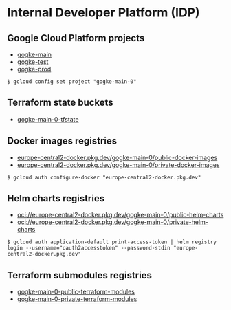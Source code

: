 # Internal Developer Platform (IDP)

## Google Cloud Platform projects

- [gogke-main](https://console.cloud.google.com/home/dashboard?project=gogke-main-0)
- [gogke-test](https://console.cloud.google.com/home/dashboard?project=gogke-test-0)
- [gogke-prod](https://console.cloud.google.com/home/dashboard?project=gogke-prod-0)

```
$ gcloud config set project "gogke-main-0"
```

## Terraform state buckets

- [gogke-main-0-tfstate](https://console.cloud.google.com/storage/browser/gogke-main-0-tfstate?project=gogke-main-0)

## Docker images registries

- [europe-central2-docker.pkg.dev/gogke-main-0/public-docker-images](https://console.cloud.google.com/artifacts/docker/gogke-main-0/europe-central2/public-docker-images?project=gogke-main-0)
- [europe-central2-docker.pkg.dev/gogke-main-0/private-docker-images](https://console.cloud.google.com/artifacts/docker/gogke-main-0/europe-central2/private-docker-images?project=gogke-main-0)

```
$ gcloud auth configure-docker "europe-central2-docker.pkg.dev"
```

## Helm charts registries

- [oci://europe-central2-docker.pkg.dev/gogke-main-0/public-helm-charts](https://console.cloud.google.com/artifacts/docker/gogke-main-0/europe-central2/public-helm-charts?project=gogke-main-0)
- [oci://europe-central2-docker.pkg.dev/gogke-main-0/private-helm-charts](https://console.cloud.google.com/artifacts/docker/gogke-main-0/europe-central2/private-helm-charts?project=gogke-main-0)

```
$ gcloud auth application-default print-access-token | helm registry login --username="oauth2accesstoken" --password-stdin "europe-central2-docker.pkg.dev"
```

## Terraform submodules registries

- [gogke-main-0-public-terraform-modules](https://console.cloud.google.com/storage/browser/gogke-main-0-public-terraform-modules?project=gogke-main-0)
- [gogke-main-0-private-terraform-modules](https://console.cloud.google.com/storage/browser/gogke-main-0-private-terraform-modules?project=gogke-main-0)
